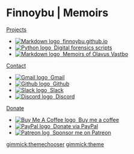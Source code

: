 # Finnoybu | Memoirs

[Projects]()

* [![Markdown logo](../finnoybu.github.io//images/markdown-button.png "Markdown") &nbsp;finnoybu.github.io](https://github.com/finnoybu/finnoybu.github.io)
* [![Python logo](./images/python-button.png "Python") &nbsp;Digital forensics scripts](https://github.com/finnoybu/dfir)
* [![Markdown logo](./images/markdown-button.png "Markdown") &nbsp;Memoirs of Olavus Vastbo](https://github.com/finnoybu/memoirs)


[Contact]()

* [![Gmail logo](./images/gmail-button.png "finnoybu@gmail.com") &nbsp;Gmail](mailto:finnoybu@gmail.com)
* [![Github logo](./images/github-button.png "Github") &nbsp;Github](https://github.com/finnoybu)
* [![Slack logo](./images/slack-button.png "slack.finnoybu.com") &nbsp;Slack](https://slack.finnoybu.com)
* [![Discord logo](./images/discord-button.png "discord.finnoybu.com") &nbsp;Discord](https://discord.finnoybu.com)

[Donate]()

* [![Buy Me A Coffee logo](./images/bmc-button.png "$") &nbsp;Buy me a coffee](https://www.buymeacoffee.com/finnoybu)
* [![PayPal logo](./images/paypal-button.png "$$") &nbsp;Donate via PayPal](https://www.paypal.com/paypalme/finnoybu)
* [![Patreon log](./images/patreon-button.png "$$$") &nbsp;Sponsor me on Patreon](https://www.patreon.com/finnoybu)

[gimmick:themechooser](ThemeChooser)
[gimmick:theme](Cosmo)

